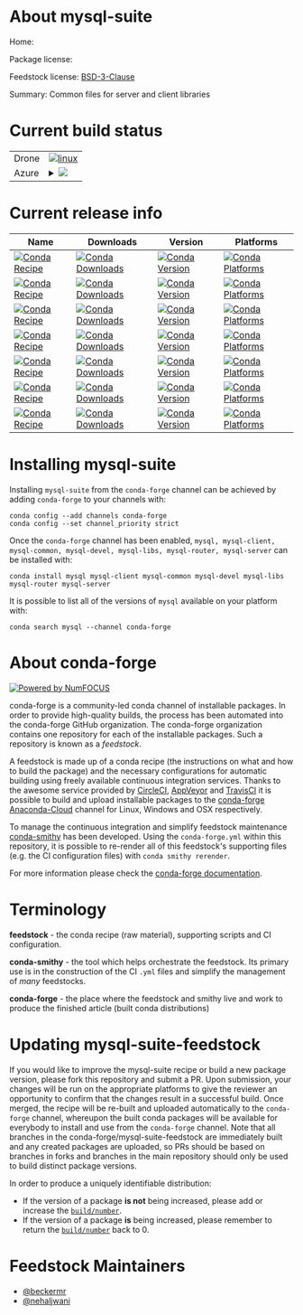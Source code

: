 About mysql-suite
=================

Home: 

Package license: 

Feedstock license: [BSD-3-Clause](https://github.com/conda-forge/mysql-feedstock/blob/master/LICENSE.txt)

Summary: Common files for server and client libraries

Current build status
====================


<table><tr>
    <td>Drone</td>
    <td>
      <a href="https://cloud.drone.io/conda-forge/mysql-feedstock">
        <img alt="linux" src="https://img.shields.io/drone/build/conda-forge/mysql-feedstock/master.svg?label=Linux">
      </a>
    </td>
  </tr>
    
  <tr>
    <td>Azure</td>
    <td>
      <details>
        <summary>
          <a href="https://dev.azure.com/conda-forge/feedstock-builds/_build/latest?definitionId=659&branchName=master">
            <img src="https://dev.azure.com/conda-forge/feedstock-builds/_apis/build/status/mysql-feedstock?branchName=master">
          </a>
        </summary>
        <table>
          <thead><tr><th>Variant</th><th>Status</th></tr></thead>
          <tbody><tr>
              <td>linux_64</td>
              <td>
                <a href="https://dev.azure.com/conda-forge/feedstock-builds/_build/latest?definitionId=659&branchName=master">
                  <img src="https://dev.azure.com/conda-forge/feedstock-builds/_apis/build/status/mysql-feedstock?branchName=master&jobName=linux&configuration=linux_64_" alt="variant">
                </a>
              </td>
            </tr><tr>
              <td>linux_aarch64</td>
              <td>
                <a href="https://dev.azure.com/conda-forge/feedstock-builds/_build/latest?definitionId=659&branchName=master">
                  <img src="https://dev.azure.com/conda-forge/feedstock-builds/_apis/build/status/mysql-feedstock?branchName=master&jobName=linux&configuration=linux_aarch64_" alt="variant">
                </a>
              </td>
            </tr><tr>
              <td>linux_ppc64le</td>
              <td>
                <a href="https://dev.azure.com/conda-forge/feedstock-builds/_build/latest?definitionId=659&branchName=master">
                  <img src="https://dev.azure.com/conda-forge/feedstock-builds/_apis/build/status/mysql-feedstock?branchName=master&jobName=linux&configuration=linux_ppc64le_" alt="variant">
                </a>
              </td>
            </tr><tr>
              <td>osx_64</td>
              <td>
                <a href="https://dev.azure.com/conda-forge/feedstock-builds/_build/latest?definitionId=659&branchName=master">
                  <img src="https://dev.azure.com/conda-forge/feedstock-builds/_apis/build/status/mysql-feedstock?branchName=master&jobName=osx&configuration=osx_64_" alt="variant">
                </a>
              </td>
            </tr><tr>
              <td>osx_arm64</td>
              <td>
                <a href="https://dev.azure.com/conda-forge/feedstock-builds/_build/latest?definitionId=659&branchName=master">
                  <img src="https://dev.azure.com/conda-forge/feedstock-builds/_apis/build/status/mysql-feedstock?branchName=master&jobName=osx&configuration=osx_arm64_" alt="variant">
                </a>
              </td>
            </tr><tr>
              <td>win_64</td>
              <td>
                <a href="https://dev.azure.com/conda-forge/feedstock-builds/_build/latest?definitionId=659&branchName=master">
                  <img src="https://dev.azure.com/conda-forge/feedstock-builds/_apis/build/status/mysql-feedstock?branchName=master&jobName=win&configuration=win_64_" alt="variant">
                </a>
              </td>
            </tr>
          </tbody>
        </table>
      </details>
    </td>
  </tr>
</table>

Current release info
====================

| Name | Downloads | Version | Platforms |
| --- | --- | --- | --- |
| [![Conda Recipe](https://img.shields.io/badge/recipe-mysql-green.svg)](https://anaconda.org/conda-forge/mysql) | [![Conda Downloads](https://img.shields.io/conda/dn/conda-forge/mysql.svg)](https://anaconda.org/conda-forge/mysql) | [![Conda Version](https://img.shields.io/conda/vn/conda-forge/mysql.svg)](https://anaconda.org/conda-forge/mysql) | [![Conda Platforms](https://img.shields.io/conda/pn/conda-forge/mysql.svg)](https://anaconda.org/conda-forge/mysql) |
| [![Conda Recipe](https://img.shields.io/badge/recipe-mysql--client-green.svg)](https://anaconda.org/conda-forge/mysql-client) | [![Conda Downloads](https://img.shields.io/conda/dn/conda-forge/mysql-client.svg)](https://anaconda.org/conda-forge/mysql-client) | [![Conda Version](https://img.shields.io/conda/vn/conda-forge/mysql-client.svg)](https://anaconda.org/conda-forge/mysql-client) | [![Conda Platforms](https://img.shields.io/conda/pn/conda-forge/mysql-client.svg)](https://anaconda.org/conda-forge/mysql-client) |
| [![Conda Recipe](https://img.shields.io/badge/recipe-mysql--common-green.svg)](https://anaconda.org/conda-forge/mysql-common) | [![Conda Downloads](https://img.shields.io/conda/dn/conda-forge/mysql-common.svg)](https://anaconda.org/conda-forge/mysql-common) | [![Conda Version](https://img.shields.io/conda/vn/conda-forge/mysql-common.svg)](https://anaconda.org/conda-forge/mysql-common) | [![Conda Platforms](https://img.shields.io/conda/pn/conda-forge/mysql-common.svg)](https://anaconda.org/conda-forge/mysql-common) |
| [![Conda Recipe](https://img.shields.io/badge/recipe-mysql--devel-green.svg)](https://anaconda.org/conda-forge/mysql-devel) | [![Conda Downloads](https://img.shields.io/conda/dn/conda-forge/mysql-devel.svg)](https://anaconda.org/conda-forge/mysql-devel) | [![Conda Version](https://img.shields.io/conda/vn/conda-forge/mysql-devel.svg)](https://anaconda.org/conda-forge/mysql-devel) | [![Conda Platforms](https://img.shields.io/conda/pn/conda-forge/mysql-devel.svg)](https://anaconda.org/conda-forge/mysql-devel) |
| [![Conda Recipe](https://img.shields.io/badge/recipe-mysql--libs-green.svg)](https://anaconda.org/conda-forge/mysql-libs) | [![Conda Downloads](https://img.shields.io/conda/dn/conda-forge/mysql-libs.svg)](https://anaconda.org/conda-forge/mysql-libs) | [![Conda Version](https://img.shields.io/conda/vn/conda-forge/mysql-libs.svg)](https://anaconda.org/conda-forge/mysql-libs) | [![Conda Platforms](https://img.shields.io/conda/pn/conda-forge/mysql-libs.svg)](https://anaconda.org/conda-forge/mysql-libs) |
| [![Conda Recipe](https://img.shields.io/badge/recipe-mysql--router-green.svg)](https://anaconda.org/conda-forge/mysql-router) | [![Conda Downloads](https://img.shields.io/conda/dn/conda-forge/mysql-router.svg)](https://anaconda.org/conda-forge/mysql-router) | [![Conda Version](https://img.shields.io/conda/vn/conda-forge/mysql-router.svg)](https://anaconda.org/conda-forge/mysql-router) | [![Conda Platforms](https://img.shields.io/conda/pn/conda-forge/mysql-router.svg)](https://anaconda.org/conda-forge/mysql-router) |
| [![Conda Recipe](https://img.shields.io/badge/recipe-mysql--server-green.svg)](https://anaconda.org/conda-forge/mysql-server) | [![Conda Downloads](https://img.shields.io/conda/dn/conda-forge/mysql-server.svg)](https://anaconda.org/conda-forge/mysql-server) | [![Conda Version](https://img.shields.io/conda/vn/conda-forge/mysql-server.svg)](https://anaconda.org/conda-forge/mysql-server) | [![Conda Platforms](https://img.shields.io/conda/pn/conda-forge/mysql-server.svg)](https://anaconda.org/conda-forge/mysql-server) |

Installing mysql-suite
======================

Installing `mysql-suite` from the `conda-forge` channel can be achieved by adding `conda-forge` to your channels with:

```
conda config --add channels conda-forge
conda config --set channel_priority strict
```

Once the `conda-forge` channel has been enabled, `mysql, mysql-client, mysql-common, mysql-devel, mysql-libs, mysql-router, mysql-server` can be installed with:

```
conda install mysql mysql-client mysql-common mysql-devel mysql-libs mysql-router mysql-server
```

It is possible to list all of the versions of `mysql` available on your platform with:

```
conda search mysql --channel conda-forge
```


About conda-forge
=================

[![Powered by NumFOCUS](https://img.shields.io/badge/powered%20by-NumFOCUS-orange.svg?style=flat&colorA=E1523D&colorB=007D8A)](http://numfocus.org)

conda-forge is a community-led conda channel of installable packages.
In order to provide high-quality builds, the process has been automated into the
conda-forge GitHub organization. The conda-forge organization contains one repository
for each of the installable packages. Such a repository is known as a *feedstock*.

A feedstock is made up of a conda recipe (the instructions on what and how to build
the package) and the necessary configurations for automatic building using freely
available continuous integration services. Thanks to the awesome service provided by
[CircleCI](https://circleci.com/), [AppVeyor](https://www.appveyor.com/)
and [TravisCI](https://travis-ci.com/) it is possible to build and upload installable
packages to the [conda-forge](https://anaconda.org/conda-forge)
[Anaconda-Cloud](https://anaconda.org/) channel for Linux, Windows and OSX respectively.

To manage the continuous integration and simplify feedstock maintenance
[conda-smithy](https://github.com/conda-forge/conda-smithy) has been developed.
Using the ``conda-forge.yml`` within this repository, it is possible to re-render all of
this feedstock's supporting files (e.g. the CI configuration files) with ``conda smithy rerender``.

For more information please check the [conda-forge documentation](https://conda-forge.org/docs/).

Terminology
===========

**feedstock** - the conda recipe (raw material), supporting scripts and CI configuration.

**conda-smithy** - the tool which helps orchestrate the feedstock.
                   Its primary use is in the construction of the CI ``.yml`` files
                   and simplify the management of *many* feedstocks.

**conda-forge** - the place where the feedstock and smithy live and work to
                  produce the finished article (built conda distributions)


Updating mysql-suite-feedstock
==============================

If you would like to improve the mysql-suite recipe or build a new
package version, please fork this repository and submit a PR. Upon submission,
your changes will be run on the appropriate platforms to give the reviewer an
opportunity to confirm that the changes result in a successful build. Once
merged, the recipe will be re-built and uploaded automatically to the
`conda-forge` channel, whereupon the built conda packages will be available for
everybody to install and use from the `conda-forge` channel.
Note that all branches in the conda-forge/mysql-suite-feedstock are
immediately built and any created packages are uploaded, so PRs should be based
on branches in forks and branches in the main repository should only be used to
build distinct package versions.

In order to produce a uniquely identifiable distribution:
 * If the version of a package **is not** being increased, please add or increase
   the [``build/number``](https://docs.conda.io/projects/conda-build/en/latest/resources/define-metadata.html#build-number-and-string).
 * If the version of a package **is** being increased, please remember to return
   the [``build/number``](https://docs.conda.io/projects/conda-build/en/latest/resources/define-metadata.html#build-number-and-string)
   back to 0.

Feedstock Maintainers
=====================

* [@beckermr](https://github.com/beckermr/)
* [@nehaljwani](https://github.com/nehaljwani/)

